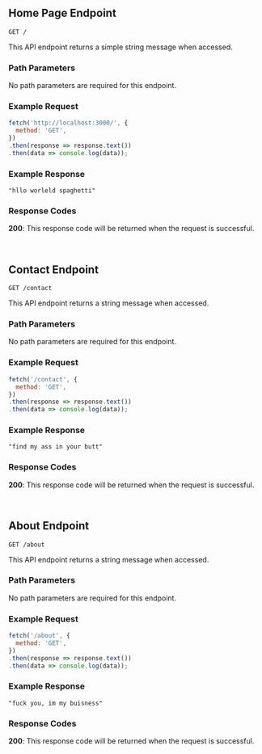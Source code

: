 ## Home Page Endpoint

```
GET /
```

This API endpoint returns a simple string message when accessed.

### Path Parameters

No path parameters are required for this endpoint.

### Example Request

```javascript
fetch('http://localhost:3000/', {
  method: 'GET',
})
.then(response => response.text())
.then(data => console.log(data));
```

### Example Response

```
"hllo worleld spaghetti"
```

### Response Codes

**200**: This response code will be returned when the request is successful.

<br />

## Contact Endpoint

```
GET /contact
```

This API endpoint returns a string message when accessed.

### Path Parameters

No path parameters are required for this endpoint.

### Example Request

```javascript
fetch('/contact', {
  method: 'GET',
})
.then(response => response.text())
.then(data => console.log(data));
```

### Example Response

```
"find my ass in your butt"
```

### Response Codes

**200**: This response code will be returned when the request is successful.

<br />

## About Endpoint

```
GET /about
```

This API endpoint returns a string message when accessed.

### Path Parameters

No path parameters are required for this endpoint.

### Example Request

```javascript
fetch('/about', {
  method: 'GET',
})
.then(response => response.text())
.then(data => console.log(data));
```

### Example Response

```
"fuck you, im my buisness"
```

### Response Codes

**200**: This response code will be returned when the request is successful.

<br />

